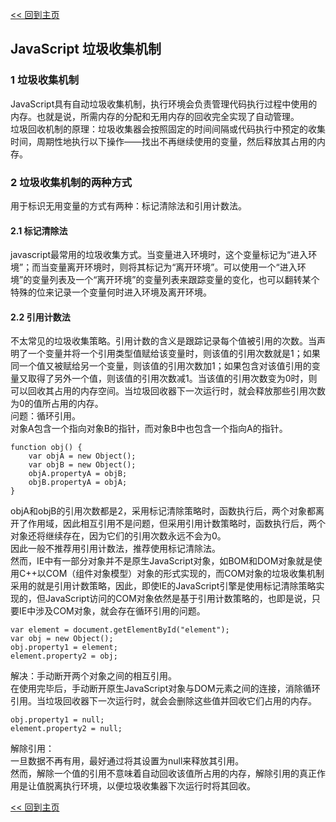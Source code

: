 [<< 回到主页](http://suzy1993.github.io/misszy/)

## JavaScript 垃圾收集机制

### 1 垃圾收集机制
JavaScript具有自动垃圾收集机制，执行环境会负责管理代码执行过程中使用的内存。也就是说，所需内存的分配和无用内存的回收完全实现了自动管理。  
垃圾回收机制的原理：垃圾收集器会按照固定的时间间隔或代码执行中预定的收集时间，周期性地执行以下操作——找出不再继续使用的变量，然后释放其占用的内存。

### 2 垃圾收集机制的两种方式
用于标识无用变量的方式有两种：标记清除法和引用计数法。
#### 2.1 标记清除法
javascript最常用的垃圾收集方式。当变量进入环境时，这个变量标记为“进入环境”；而当变量离开环境时，则将其标记为“离开环境”。可以使用一个“进入环境”的变量列表及一个“离开环境”的变量列表来跟踪变量的变化，也可以翻转某个特殊的位来记录一个变量何时进入环境及离开环境。

#### 2.2 引用计数法
不太常见的垃圾收集策略。引用计数的含义是跟踪记录每个值被引用的次数。当声明了一个变量并将一个引用类型值赋给该变量时，则该值的引用次数就是1；如果同一个值又被赋给另一个变量，则该值的引用次数加1；如果包含对该值引用的变量又取得了另外一个值，则该值的引用次数减1。当该值的引用次数变为0时，则可以回收其占用的内存空间。当垃圾回收器下一次运行时，就会释放那些引用次数为0的值所占用的内存。  
问题：循环引用。  
对象A包含一个指向对象B的指针，而对象B中也包含一个指向A的指针。
```
function obj() {
    var objA = new Object();
    var objB = new Object();
    objA.propertyA = objB;
    objB.propertyA = objA;
}
```
objA和objB的引用次数都是2，采用标记清除策略时，函数执行后，两个对象都离开了作用域，因此相互引用不是问题，但采用引用计数策略时，函数执行后，两个对象还将继续存在，因为它们的引用次数永远不会为0。  
因此一般不推荐用引用计数法，推荐使用标记清除法。  
然而，IE中有一部分对象并不是原生JavaScript对象，如BOM和DOM对象就是使用C++以COM（组件对象模型）对象的形式实现的，而COM对象的垃圾收集机制采用的就是引用计数策略，因此，即使IE的JavaScript引擎是使用标记清除策略实现的，但JavaScript访问的COM对象依然是基于引用计数策略的，也即是说，只要IE中涉及COM对象，就会存在循环引用的问题。
```
var element = document.getElementById("element");
var obj = new Object();
obj.property1 = element;
element.property2 = obj;
```
解决：手动断开两个对象之间的相互引用。  
在使用完毕后，手动断开原生JavaScript对象与DOM元素之间的连接，消除循环引用。当垃圾回收器下一次运行时，就会会删除这些值并回收它们占用的内存。
```
obj.property1 = null;
element.property2 = null;
```
解除引用：  
一旦数据不再有用，最好通过将其设置为null来释放其引用。  
然而，解除一个值的引用不意味着自动回收该值所占用的内存，解除引用的真正作用是让值脱离执行环境，以便垃圾收集器下次运行时将其回收。

[<< 回到主页](http://suzy1993.github.io/misszy/)

